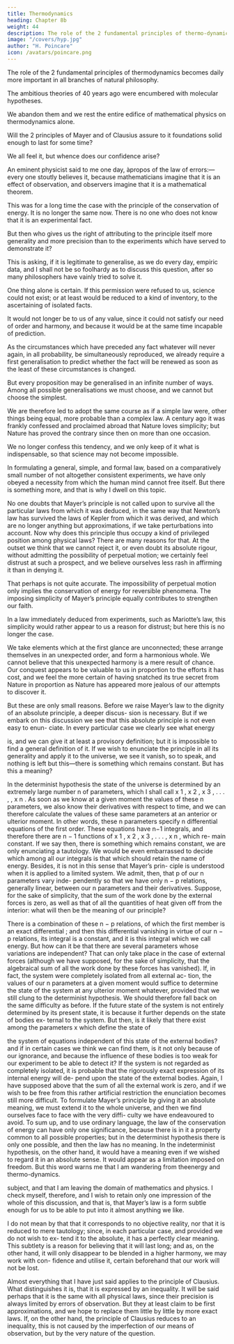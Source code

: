 ```yaml
---
title: Thermodynamics
heading: Chapter 8b
weight: 44
description: The role of the 2 fundamental principles of thermo-dynamics becomes daily more important in all branches of natural philosophy
image: "/covers/hyp.jpg"
author: "H. Poincare"
icon: /avatars/poincare.png
---
```



The role of the 2 fundamental principles of thermodynamics becomes daily more important in all branches of natural philosophy. 



The ambitious theories of 40 years ago were encumbered with molecular hypotheses.

We abandon them and we rest the entire edifice of mathematical physics on thermodynamics alone. 

Will the 2 principles of Mayer and of Clausius assure to it foundations solid enough to last for some time? 

We all feel it, but whence does our confidence arise? 

An eminent physicist said to me one day, àpropos of the law of errors:—every one stoutly believes it, because mathematicians imagine that it is an effect of observation, and observers imagine that it is a mathematical theorem.

This was for a long time the case with the principle of the conservation of energy. It is no
longer the same now. There is no one who does not know that it is an experimental fact. 

But then who gives us the right of attributing to the principle itself more generality and more precision than to the experiments which have served to demonstrate it? 

This is asking, if it is legitimate to generalise, as we do every day, empiric data, and I shall not be so foolhardy as to discuss this question,
after so many philosophers have vainly tried to solve it.

One thing alone is certain. If this permission were refused to us, science could not exist; or at least would be
reduced to a kind of inventory, to the ascertaining of isolated facts. 

It would not longer be to us of any value, since it could not satisfy our need of order and harmony, and because it would be at the same time incapable of prediction. 

As the circumstances which have preceded any fact whatever will never again, in all probability, be simultaneously reproduced, we already require a first generalisation to predict whether the fact will be renewed as soon as the least of these circumstances is changed.

But every proposition may be generalised in an infinite number of ways. Among all possible generalisations we must choose, and we cannot but choose the simplest. 

We are therefore led to adopt the same course as if a simple law were, other things being equal, more probable than
a complex law. A century ago it was frankly confessed and proclaimed abroad that Nature loves simplicity; but Nature has proved the contrary since then on more than one occasion. 

We no longer confess this tendency, and we only keep of it what is indispensable, so that science may
not become impossible. 

In formulating a general, simple, and formal law, based on a comparatively small number of not altogether consistent experiments, we have only obeyed a necessity from which the human mind cannot free itself. But there is something more, and that is why I dwell on this topic. 

No one doubts that Mayer’s principle is not called upon to survive all the particular laws
from which it was deduced, in the same way that Newton’s law has survived the laws of Kepler from which it
was derived, and which are no longer anything but approximations, if we take perturbations into account. Now
why does this principle thus occupy a kind of privileged position among physical laws? There are many reasons for that. At the outset we think that we cannot reject it, or even doubt its absolute rigour, without admitting the possibility of perpetual motion; we certainly feel distrust at such a prospect, and we believe ourselves less
rash in affirming it than in denying it. 

That perhaps is not quite accurate. The impossibility of perpetual motion only implies the conservation of energy for reversible phenomena. The imposing simplicity of Mayer’s principle equally contributes to strengthen our faith. 

In a law immediately deduced from experiments, such as Mariotte’s law, this simplicity would rather appear to us a reason for distrust; but here this is no longer the case. 

We take elements which at the first glance are unconnected; these arrange themselves in an unexpected order, and form a harmonious whole. We cannot believe that this unexpected harmony is a mere result of chance. Our conquest appears to be valuable to us in proportion to the efforts it
has cost, and we feel the more certain of having snatched its true secret from Nature in proportion as Nature has
appeared more jealous of our attempts to discover it.

But these are only small reasons. Before we raise Mayer’s law to the dignity of an absolute principle, a deeper discus-
sion is necessary. But if we embark on this discussion we see that this absolute principle is not even easy to enun-
ciate. In every particular case we clearly see what energy 

is, and we can give it at least a provisory definition; but it is impossible to find a general definition of it. If we
wish to enunciate the principle in all its generality and apply it to the universe, we see it vanish, so to speak,
and nothing is left but this—there is something which remains constant. But has this a meaning? 

In the determinist hypothesis the state of the universe is determined
by an extremely large number n of parameters, which I
shall call x 1 , x 2 , x 3 , . . . , , x n . As soon as we know at a
given moment the values of these n parameters, we also
know their derivatives with respect to time, and we can
therefore calculate the values of these same parameters
at an anterior or ulterior moment. In other words, these
n parameters specify n differential equations of the first
order. These equations have n−1 integrals, and therefore
there are n − 1 functions of x 1 , x 2 , x 3 , . . . , x n , which re-
main constant. If we say then, there is something which
remains constant, we are only enunciating a tautology.
We would be even embarrassed to decide which among
all our integrals is that which should retain the name of
energy. Besides, it is not in this sense that Mayer’s prin-
ciple is understood when it is applied to a limited system.
We admit, then, that p of our n parameters vary inde-
pendently so that we have only n − p relations, generally linear, between our n parameters and their derivatives.
Suppose, for the sake of simplicity, that the sum of the work done by the external forces is zero, as well as that
of all the quantities of heat given off from the interior:
what will then be the meaning of our principle? 

There is a combination of these n − p relations, of which the first member is an exact differential ; and then this differential
vanishing in virtue of our n − p relations, its integral is a constant, and it is this integral which we call energy. But
how can it be that there are several parameters whose variations are independent? That can only take place in
the case of external forces (although we have supposed,
for the sake of simplicity, that the algebraical sum of all
the work done by these forces has vanished). If, in fact,
the system were completely isolated from all external ac-
tion, the values of our n parameters at a given moment
would suffice to determine the state of the system at any
ulterior moment whatever, provided that we still clung to
the determinist hypothesis. We should therefore fall back
on the same difficulty as before. If the future state of the
system is not entirely determined by its present state, it
is because it further depends on the state of bodies ex-
ternal to the system. But then, is it likely that there
exist among the parameters x which define the state of 

the system of equations independent of this state of the
external bodies? and if in certain cases we think we can
find them, is it not only because of our ignorance, and
because the influence of these bodies is too weak for our
experiment to be able to detect it? If the system is not
regarded as completely isolated, it is probable that the
rigorously exact expression of its internal energy will de-
pend upon the state of the external bodies. Again, I have
supposed above that the sum of all the external work is
zero, and if we wish to be free from this rather artificial
restriction the enunciation becomes still more difficult.
To formulate Mayer’s principle by giving it an absolute
meaning, we must extend it to the whole universe, and
then we find ourselves face to face with the very diffi-
culty we have endeavoured to avoid. To sum up, and
to use ordinary language, the law of the conservation of
energy can have only one significance, because there is
in it a property common to all possible properties; but
in the determinist hypothesis there is only one possible,
and then the law has no meaning. In the indeterminist
hypothesis, on the other hand, it would have a meaning
even if we wished to regard it in an absolute sense. It
would appear as a limitation imposed on freedom.
But this word warns me that I am wandering from theenergy and thermo-dynamics.

subject, and that I am leaving the domain of mathematics and physics. I check myself, therefore, and I wish to
retain only one impression of the whole of this discussion,
and that is, that Mayer’s law is a form subtle enough for
us to be able to put into it almost anything we like. 

I do not mean by that that it corresponds to no objective
reality, nor that it is reduced to mere tautology; since, in
each particular case, and provided we do not wish to ex-
tend it to the absolute, it has a perfectly clear meaning.
This subtlety is a reason for believing that it will last
long; and as, on the other hand, it will only disappear to
be blended in a higher harmony, we may work with con-
fidence and utilise it, certain beforehand that our work
will not be lost.

Almost everything that I have just said applies to the
principle of Clausius. What distinguishes it is, that it is
expressed by an inequality. It will be said perhaps that it
is the same with all physical laws, since their precision is
always limited by errors of observation. But they at least
claim to be first approximations, and we hope to replace
them little by little by more exact laws. If, on the other
hand, the principle of Clausius reduces to an inequality,
this is not caused by the imperfection of our means of
observation, but by the very nature of the question. 

